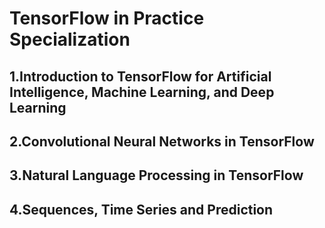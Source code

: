 # TensorFlow in Practice Specialization
## 1.Introduction to TensorFlow for Artificial Intelligence, Machine Learning, and Deep Learning
## 2.Convolutional Neural Networks in TensorFlow
## 3.Natural Language Processing in TensorFlow
## 4.Sequences, Time Series and Prediction
